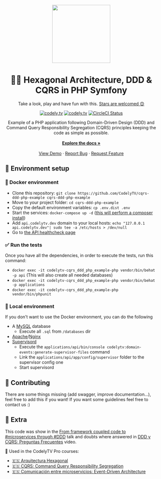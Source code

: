 <p align="center">
  <img src="http://codely.tv/wp-content/uploads/2016/05/cropped-logo-codelyTV.png" width="192px" height="192px"/>
</p>

<h1 align="center">
  🐘🎯 Hexagonal Architecture, DDD & CQRS in PHP Symfony
</h1>

<p align="center">
  Take a look, play and have fun with this.
  <a href="https://github.com/CodelyTV/cqrs-ddd-php-example/stargazers">Stars are welcomed 😊</a>
</p>

<p align="center">
    <a href="http://codely.tv"><img src="https://img.shields.io/badge/codely-tv-green.svg?style=flat-square" alt="codely.tv"/></a>
    <a href="#"><img src="https://img.shields.io/badge/symfony-4.2-purple.svg?style=flat-square" alt="codely.tv"/></a>
    <a href="https://circleci.com/gh/CodelyTV/cqrs-ddd-php-example/tree/master"><img src="https://circleci.com/gh/CodelyTV/cqrs-ddd-php-example/tree/master.svg?style=svg&circle-token=ce12d04556fa79b78bb2beefa0356a6f6934b26b" alt="CircleCI Status"/></a>
</p>

<p align="center">
  Example of a PHP application following Domain-Driven Design (DDD) and
  Command Query Responsibility Segregation (CQRS) principles keeping the code as simple as possible.
  <br />
  <br />
  <a href="#"><strong>Explore the docs »</strong></a>
  <br />
  <br />
  <a href="https://www.youtube.com/watch?v=1kaP39W80zQ">View Demo</a>
  ·
  <a href="https://github.com/CodelyTV/cqrs-ddd-php-example/issues">Report Bug</a>
  ·
  <a href="https://github.com/CodelyTV/cqrs-ddd-php-example/issues">Request Feature</a>
</p>



## 🚀 Environment setup

### 🐳 Docker environment

* Clone this repository: `git clone https://github.com/CodelyTV/cqrs-ddd-php-example cqrs-ddd-php-example`
* Move to your project folder: `cd cqrs-ddd-php-example`
* Copy the default environment variables: `cp .env.dist .env`
* Start the services: `docker-compose up -d` ([this will perform a composer install](Dockerfile#L4))
* Add `api.codelytv.dev` domain to your local hosts: `echo "127.0.0.1 api.codelytv.dev"| sudo tee -a /etc/hosts > /dev/null`
* Go to [the API healthcheck page](http://api.codelytv.dev:8030/status)

### ✅ Run the tests

Once you have all the dependencies, in order to execute the tests, run this command:

* `docker exec -it codelytv-cqrs_ddd_php_example-php vendor/bin/behat -p api` (This will also create all needed databases)
* `docker exec -it codelytv-cqrs_ddd_php_example-php vendor/bin/behat -p applications`
* `docker exec -it codelytv-cqrs_ddd_php_example-php vendor/bin/phpunit`

### 🎰 Local environment

If you don't want to use the Docker environment, you can do the following

* A [MySQL](https://www.mysql.com/) database
  - Execute all `.sql` from `/databases` dir
* [Apache](https://httpd.apache.org/)/[Nginx](https://nginx.org/en/)
* [Supervisord](http://supervisord.org/)
  - Execute the `applications/api/bin/console codelytv:domain-events:generate-supervisor-files` command
  - Link the `applications/api/app/config/supervisor` folder to the supervisor config one
  - Start supervisord

## 🧐 Contributing
There are some things missing (add swagger, improve documentation...), feel free to add this if you want! If you want 
some guidelines feel free to contact us :)

## 🤩 Extra
This code was show in the [From framework coupled code to #microservices through #DDD](http://codely.tv/screencasts/codigo-acoplado-framework-microservicios-ddd) talk and doubts where answered in [DDD y CQRS: Preguntas Frecuentes](http://codely.tv/screencasts/ddd-cqrs-preguntas-frecuentes/) video.

🎥 Used in the CodelyTV Pro courses:
* [🇪🇸 Arquitectura Hexagonal](https://pro.codely.tv/library/arquitectura-hexagonal/66748/about/)
* [🇪🇸 CQRS: Command Query Responsibility Segregation](https://pro.codely.tv/library/cqrs-command-query-responsibility-segregation-3719e4aa/62554/about/)
* [🇪🇸 Comunicación entre microservicios: Event-Driven Architecture](https://pro.codely.tv/library/comunicacion-entre-microservicios-event-driven-architecture/74823/about/)
